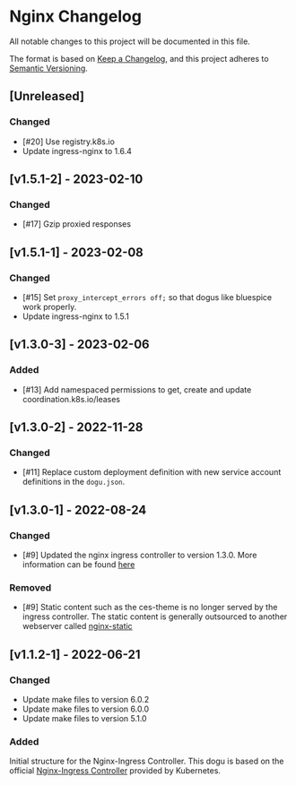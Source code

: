 # Nginx Changelog

All notable changes to this project will be documented in this file.

The format is based on [Keep a Changelog](https://keepachangelog.com/en/1.0.0/),
and this project adheres to [Semantic Versioning](https://semver.org/spec/v2.0.0.html).

## [Unreleased]
### Changed
- [#20] Use registry.k8s.io 
- Update ingress-nginx to 1.6.4

## [v1.5.1-2] - 2023-02-10
### Changed
- [#17] Gzip proxied responses

## [v1.5.1-1] - 2023-02-08
### Changed
- [#15] Set `proxy_intercept_errors off;` so that dogus like bluespice work properly.
- Update ingress-nginx to 1.5.1

## [v1.3.0-3] - 2023-02-06
### Added
- [#13] Add namespaced permissions to get, create and update coordination.k8s.io/leases

## [v1.3.0-2] - 2022-11-28
### Changed
- [#11] Replace custom deployment definition with new service account definitions in the `dogu.json`.

## [v1.3.0-1] - 2022-08-24
### Changed
- [#9] Updated the nginx ingress controller to version 1.3.0. More information can be found [here](https://github.com/kubernetes/ingress-nginx/releases/tag/controller-v1.3.0)

### Removed
- [#9] Static content such as the ces-theme is no longer served by the ingress controller. The static content is generally outsourced to another webserver called [nginx-static](https://github.com/cloudogu/nginx-static)

## [v1.1.2-1] - 2022-06-21
### Changed
- Update make files to version 6.0.2
- Update make files to version 6.0.0
- Update make files to version 5.1.0

### Added 
Initial structure for the Nginx-Ingress Controller. This dogu is based on the official 
[Nginx-Ingress Controller](https://github.com/kubernetes/ingress-nginx/) provided by Kubernetes.